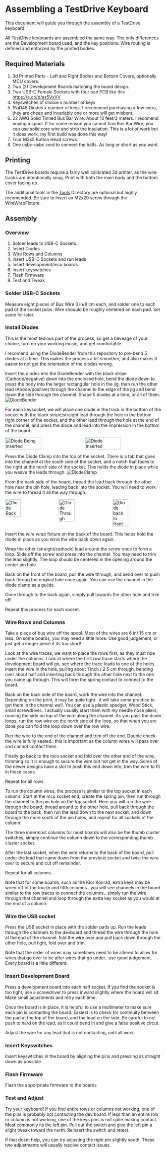 # Assembling a TestDrive Keyboard

This document will guide you through the assembly of a TestDrive keyboard.

All TestDrive keyboards are assembled the same way. The only differences are the Development board used, and the key positions. Wire routing is defined and enforced by the printed bodies.

## Required Materials

1. 3d Printed Parts - Left and Right Bodies and Bottom Covers, optionally MCU covers.
2. Two (2) Development Boards matching the board design.
3. Two USB-C Female Sockets with four pad PCB like this https://a.co/d/as5VxVV
4. Keyswitches of choice x number of keys
5. 1N4148 Diodes x number of keys. I reccomend purchasing a few extra, they are cheap and invariably one or more will get misbent.
6. 22 AWG Solid Tinned Bus Bar Wire. About 10 feet/3 meters. I recomend buying a spool. If for some reason you cannot find Bus Bar Wire, you can use solid core wire and strip the insulation. This is a lot of work but it does work, my first build was done this way!
7. Four M3x5 Button Head screws.
8. One usbc-usbc cord to connect the halfs. As long or short as you want.

## Printing

The TestDrive boards require a fairly well calibrated 3d printer, as the wire tracks are intentionally snug. Print with both the main body and the bottom cover facing up.

The additional tools in the [Tools](/TestDrive/Tools/) Directory are optional but highly recomended. Be sure to insert an M2x20 screw through the WireWrapFixture.

## Assembly
### Overview

1. Solder leads to USB-C Sockets.
2. Insert Diodes
3. Wire Rows and Columns
4. Insert USB-C Sockets and run leads
5. Insert development/mcu boards
6. Insert keyswitches
7. Flash Firmware
8. Test and Tweak

### Solder USB-C Sockets

Measure eight pieces of Bus Wire 3 in/8 cm each, and solder one to each pad of the socket pcbs. Wire shouuld be roughly centered on each pad. Set aside for later.

### Install Diodes

This is the most tedious part of the process, so get a beveage of your choice, turn on your working music, and get comfortable.

I recomend using the DiodeBender from this repository to pre-bend 5 diodes at a time. This makes the process a bit smoother, and also makes it easier to not get the orientation of the diodes wrong.

Insert the diodes into the DiodeBender with the black stripe (Cathode/negative) down into the enclosed hole, bend the diode down to press the body into the larger rectangular hole in the jig, then run the other lead (Anode/positive) through the channel to the edge of the jig and bend down the side through the channel. Shape 5 diodes at a time, or all of them.
![DiodeBender](Images/diodebending.jpg)

For each keysocket, we will place one diode in the track in the bottom of the socket with the black stripe/straight lead through the hole in the bottom right corner of the socket, and the other lead through the hole at the end of the channel, and press the diode and lead into the impression in the bottom of the board.
<div style="display: flex; gap: 16px;">
    <img src="Images/diodeinsertion.jpg" alt="Diode Being Inserted" style="width: 48%; max-width: 500px;">
    <img src="Images/diodeinserted.jpg" alt="Diode Inserted" style="width: 48%; max-width: 500px;">
</div>

Press the Diode Clamp into the top of the socket. There is a tab that goes into the channel at the south side of the socket, and a notch that faces to the right at the north side of the socket. This holds the diode in place while you weave the leads through.
![DiodeClamp](Images/diodeclamp.jpg)

From the back side of the board, thread the lead back through the other hole near the pin hole, leading back into the socket. You will need to work the wire to thread it all the way through.
<div style="display: flex; gap: 16px;">
    <img src="Images/diodebackside.jpg" alt="Diode Back" style="width: 32%; max-width: 500px;">
    <img src="Images/dioderouteback.jpg" alt="Diode Through" style="width: 32%; max-width: 500px;">
    <img src="Images/diodebacktofront.jpg" alt="Diode back to front" style="width: 32%; max-width: 500px;">
</div>

Insert the wire wrap fixture on the back of the board. This helps hold the diode in place as you wind the wire back down again.

Wrap the other (straight/cathode) lead around the screw once to form a loop. Slide off the screw and press into the channel. You may need to trim the lead slightly. The loop should be centered in the opening around the center pin hole.

Back on the front of the board, pull the wire through, and bend over to push back throug the original hole once again. You can use the channel in the diode clamp as a guilde.

Once through to the back agian, simply pull towards the other hole and trim off.

Repeat this process for each socket.

### Wire Rows and Columns

Take a piece of bus wire off the spool. Most of the wires are 6 in/ 15 cm or less. On some boards, you may need a little more. Use good judgement, or just get a longer piece if its too short!

Look at the wire traces, we want to place the rows first, as they must ride under the columns. Look at where the first row trace starts where the development board will go, see where the trace leads to one of the holes. insert the wire in the hole, pulling about 1 inch / 2.5 cm through, bending over about half and inserting back through the other hole next to the one you came up through. This will form the spring contact to connect to the board.

Back on the back side of the board, work the wire into the channel. Depending on the print, it may be quite tight.. it will take some practice to get them in the channel well. You can use a plastic spadger, Wood Stick, small screwdriver.. I actually usually start them with my needle nose pliers, running the side on top of the wire along the channel. As you pass the diode loops, run the row wire on the north side of the loop, so that when you are done you can fold the loop down over the row wire.

Run the wire to the end of the channel and trim off the end. Double check the wire is fully seated.. this is important as the column wires will pass over and cannot contact them.

Finally go back to the mcu socket and fold over the other end of the wire, trimming so it is enough to secure the wire but not get in the way. Some of the newer designs have a slot to push this end down into, trim the wire to fit in these cases.

Repeat for all rows.

To run the column wires, the process is similar to the top socket in each column. Start at the mcu socket end, create the spring pin, then run through the channel to the pin hole on the top socket. Here you will run the wire through the board, thread around to the other hole, pull back through the board to the back, then run the lead down to the next socket, and down through the more south of the pin holes, and repeat for all sockets of the column. 

The three innermost columns for most boards will also be the thumb cluster switches, simply continue the column down to the corresponding thumb cluster socket.

After the last socket, when the wire returns to the back of the board, pull under the lead that came down from the previous socket and twist the wire over to secure and cut off remainder.

Repeat for all columns.

Note that for some boards, such as the Klor Konrad, extra keys may be wired off of the fourth and fifth columns.. you will see channels in the board similar to the row traces to connect the columns.. simply run the wire through that channel and loop through the extra key socket as you would at the end of a column.

### Wire the USB socket

Press the USB socket in place with the solder pads up. Run the leads through the channels to the devboard and thread the wire through the hole at the end of the channel. fold the wire over and pull back down through the other hole, pull tight, fold over and trim.

Note that the order of wires may sometimes need to be altered to allow for wires that go over to be after wires that go under.. use good judgement. Every board is a little different.

### Insert Development Board

Press a development board into each half socket. If you find the socket is too tight, use a screwdriver to press inward slightly where the board will sit. Make small adjustments and retry each time.

Once the board is in place, it is helpful to use a multimeter to make sure each pin is contacting the board. Easiest is to check for continuity between the pad at the top of the board, and the lead on the side. Be careful to not push to hard on the lead, as it could bend in and give a false positive circut. 

Adjust the wire for any lead that is not contacting, until all work.

### Insert Keyswitches

Insert keyswtiches in the board by aligning the pins and pressing as straight down as possible.

### Flash Firmware

Flash the apporpriate firmware to the boards

### Test and Adjust

Try your keyboard! If you find entire rows or columns not working, one of the pins is probably not contacting the dev board. If less than an entire row or column is not working, one of the keys pins is not quite making contact. Most commonly its the left pin. Pull out the switch and give the left pin a slight tweak toward the north. Reinsert the switch and retest.

If that dosnt help, you can try adjusting the right pin slightly south. These two adjustments will usually resolve contact issues.